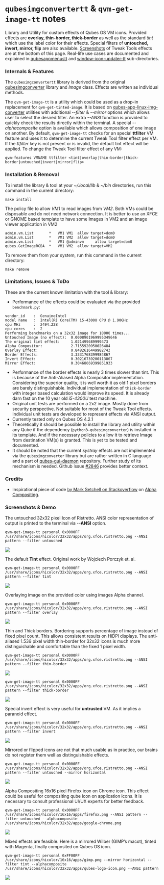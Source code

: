 # `qubesimgconvertertt` & `qvm-get-image-tt` notes
Library and Utility for custom effects of Qubes OS VM icons. Provided effects 
are **overlay, thin-border, thick-border** as well as the standard _tint_ which
use the label color for their effects. Special filters of **untouched, invert,
mirror, flip** are also available. [Screenshots](#screenshots--demo) of Tweak
Tools effects are at the bottom of this page. Real-life use cases are 
documented and explained in [qubesappmenustt](/qubesappmenustt) and
[window-icon-updater-tt](/window-icon-updater-tt) sub-directories.

### Internals & Features
The `qubesimgconvertertt` library is derived from the original
[qubesimgconverter](https://github.com/QubesOS/qubes-linux-utils/tree/main/imgconverter/qubesimgconverter)
library and _Image_ class. Effects are written as individual methods.

The `qvm-get-image-tt` is a utility which could be used as a drop-in replacement
for `qvm-get-tinted-image`. It is based on
[qubes-app-linux-img-converter](https://github.com/QubesOS/qubes-app-linux-img-converter)
utilities with additional _--filter_ & _--mirror_ options which allows user to
select the desired filter. An extra _--ANSI_ function is provided to quickly
check the results directly within the terminal. A special _--alphacomposite_
option is available which allows composition of one image on another. By default,
`qvm-get-image-tt` checks for an special **ttfilter** VM feature and uses it to
determine the current Tweak Tool filter effect per VM. If the _ttfilter_ key is
not present or is invalid, the default tint effect will be applied. To change
the Tweak Tool filter effect of any VM:

```
qvm-features VMNAME ttfilter <tint|overlay|thin-border|thick-border|untouched|invert|mirror|flip>
```

### Installation & Removal
To install the library & tool at your _~/.local/lib_ & _~/bin_ directories, 
run this command in the current directory:
```
make install
```
The policy file to allow _VM1_ to read images from _VM2_. Both VMs could be
disposable and do not need network connection. It is better to use an XFCE or
GNOME based template to have some Images in VM2 and an image viewer application
in VM2
```
admin.vm.List		*	VM1 VM1	 allow target=dom0
admin.vm.List		*	VM1 VM2	 allow target=dom0
admin.vm.List		*	VM1 @adminvm	 allow target=dom0
qubes.GetImageRGBA	*	VM1 VM2	 allow target=VM2
```

To remove them from your system, run this command in the current directory:
```
make remove
```

### Limitations, Issues & ToDo
These are the current known limitation with the tool & library:
- Performance of the effects could be evaluated via the provided `benchmark.py`:
```
vendor_id	 :  GenuineIntel
model name	 :  Intel(R) Core(TM) i5-4300U CPU @ 1.90GHz
cpu MHz		 :  2494.228
cpu cores	 :  2
Performing benchmarks on a 32x32 image for 10000 times...
Untouched Image (no effect):  0.0008901969995349646
The original tint effect:     1.021499689999473
Alpha Compositor:             2.7155920950026484
Overlay Effect:               0.8482616449982743
Border Effects:               3.3331768399984867
Invert Effect:                0.30216739200113807
Mirror Effect:                0.30468669399851933
```
- Performance of the border effects is nearly 3 times slower than tint. This is
because of the Anti-Aliased Alpha Compositor implementation. Considering the
superior quality, it is well worth it as old 1 pixel borders are barely
distinguishable. Individual implementation of `thick-border` with integer based
calculation would improve its speed. It is already darn fast on the 10 year old
_i5-4300U_ test machine.
- Original unit tests are performed on a 2x2 image. Mostly done from security
perspective. Not suitable for most of the Tweak Tool effects. Individual unit
tests are developed to represent effects via ANSI output.
- Currently tested only on Qubes OS 4.2.1
- Theoretically it should be possible to install the library and utility within
any Qube if the dependency (`python3-qubesimgconverter`) is installed in its
template. And if the necessary policies to allow it to retrieve Image from
destination VM(s) is granted. This is yet to be tested and documented.
- It should be noted that the current _systray_ effects are not implemented via
the `qubesimgconverter` library but are rather written in C language and a part of
[qubes-gui-daemon](https://github.com/QubesOS/qubes-gui-daemon/tree/main/gui-daemon)
repository. Further study of its mechanism is needed. Github Issue
[#2846](https://github.com/QubesOS/qubes-issues/issues/2846) provides better
context.

### Credits
- Inspirational piece of code 
[by Mark Setchell on Stackoverflow](https://stackoverflow.com/questions/60398939/how-to-do-alpha-compositing-with-a-list-of-rgba-data-in-numpy-arrays#answer-60401248)
on [Alpha Compositing](https://en.wikipedia.org/wiki/Alpha_compositing).

### Screenshots & Demo
The untouched 32x32 pixel Icon of Ristretto. ANSI color representation of
output is printed to the terminal via __--ANSI__ option.
```
qvm-get-image-tt personal 0x0000FF /usr/share/icons/hicolor/32x32/apps/org.xfce.ristretto.png --ANSI pattern --filter untouched
```
![](effect-untouched.png)

The default __Tint__ effect. Original work by Wojciech Porczyk et. al.
```
qvm-get-image-tt personal 0x0000FF /usr/share/icons/hicolor/32x32/apps/org.xfce.ristretto.png --ANSI pattern --filter tint
```
![](effect-tint.png)

Overlaying image on the provided color using images Alpha channel.
```
qvm-get-image-tt personal 0x0000FF /usr/share/icons/hicolor/32x32/apps/org.xfce.ristretto.png --ANSI pattern --filter overlay
```
![](effect-overlay.png)

Thin and Thick borders. Bordering supports percentage of image instead of fixed
pixel count. This allows consistent results on HiDPI displays. The anti-aliased 
1.536 pixel width thin-border for 32x32 icons is much more distinguishable and
comfortable than the fixed 1 pixel width.
```
qvm-get-image-tt personal 0x0000FF /usr/share/icons/hicolor/32x32/apps/org.xfce.ristretto.png --ANSI pattern --filter thin-border
```
![](effect-thin-border.png)
```
qvm-get-image-tt personal 0x0000FF /usr/share/icons/hicolor/32x32/apps/org.xfce.ristretto.png --ANSI pattern --filter thick-border
```
![](effect-thick-border.png)

Special invert effect is very useful for __untrusted__ VM. As it implies a
paranoid effect.
```
qvm-get-image-tt personal 0x0000FF /usr/share/icons/hicolor/32x32/apps/org.xfce.ristretto.png --ANSI pattern --filter invert
```
![](effect-invert.png)

Mirrored or flipped icons are not that much usable as in practice, our brains do
not register them well as distinguishable effects.
```
qvm-get-image-tt personal 0x0000FF /usr/share/icons/hicolor/32x32/apps/org.xfce.ristretto.png --ANSI pattern --filter untouched --mirror horizontal
```
![](effect-mirrored.png)

Alpha Compositing 16x16 pixel Firefox icon on Chrome icon. This effect could be
useful for compositing qube icon on application icons. It is necessary to
consult professional UI/UX experts for better feedback.
```
qvm-get-image-tt personal 0x0000FF /usr/share/icons/hicolor/16x16/apps/firefox.png --ANSI pattern --filter untouched --alphacomposite /usr/share/icons/hicolor/32x32/apps/google-chrome.png
```
![](effect-alphacompositor.png)

Mixed effects are feasible. Here is a mirrored Wilber (GIMP’s macot), tinted
with Magenta, finally composited on Qubes OS icon.
```
qvm-get-image-tt personal 0xFF00FF /usr/share/icons/hicolor/16x16/apps/gimp.png --mirror horizontal --filter tint --alphacomposite /usr/share/icons/hicolor/32x32/apps/qubes-logo-icon.png --ANSI pattern
```
![](effect-mix-effects.png)
